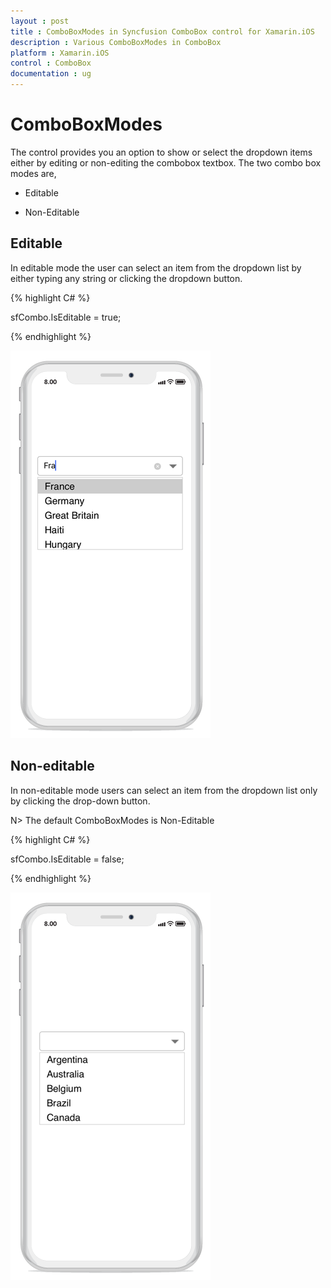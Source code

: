 ```yaml
---
layout : post
title : ComboBoxModes in Syncfusion ComboBox control for Xamarin.iOS
description : Various ComboBoxModes in ComboBox
platform : Xamarin.iOS
control : ComboBox
documentation : ug
---
```


# ComboBoxModes

The control provides you an option to show or select the dropdown items either by editing or non-editing the combobox textbox. The two combo box modes are, 

* Editable  

* Non-Editable 

## Editable 

In editable mode the user can select an item from the dropdown list by either typing any string or clicking the dropdown button.

{% highlight C# %}

sfCombo.IsEditable = true;

{% endhighlight %}

![](images/editable.png)

## Non-editable 

In non-editable mode users can select an item from the dropdown list only by clicking the drop-down button. 

N> The default ComboBoxModes is Non-Editable

{% highlight C# %}

sfCombo.IsEditable = false;

{% endhighlight %}

![](images/noneditable.png)